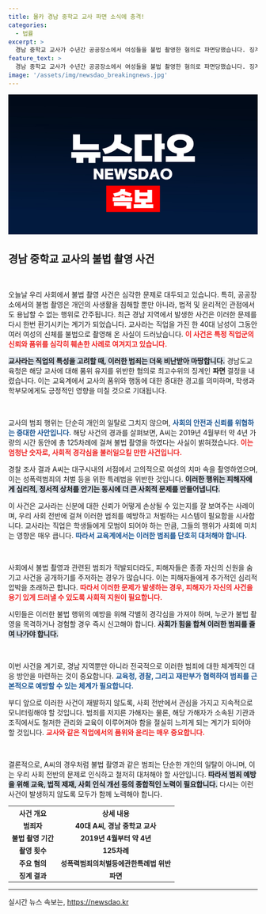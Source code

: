 ```yaml
---
title: 몰카 경남 중학교 교사 파면 소식에 충격!
categories:
  - 법률
excerpt: >
  경남 중학교 교사가 수년간 공공장소에서 여성들을 불법 촬영한 혐의로 파면당했습니다. 징계는 품위 유지 위반에 따른 최고 수위 조치로, 경찰은 총 125차례의 범행을 확인했습니다.
feature_text: >
  경남 중학교 교사가 수년간 공공장소에서 여성들을 불법 촬영한 혐의로 파면당했습니다. 징계는 품위 유지 위반에 따른 최고 수위 조치로, 경찰은 총 125차례의 범행을 확인했습니다.
image: '/assets/img/newsdao_breakingnews.jpg'
---
```


<p><img src="/assets/img/newsdao_breakingnews.jpg" alt="bookingtag 속보" /></p>

<h2 data-ke-size="size26">경남 중학교 교사의 불법 촬영 사건</h2>

<p data-ke-size="size16">&nbsp;</p>

<p>오늘날 우리 사회에서 불법 촬영 사건은 심각한 문제로 대두되고 있습니다. 특히, 공공장소에서의 불법 촬영은 개인의 사생활을 침해할 뿐만 아니라, 법적 및 윤리적인 관점에서도 용납할 수 없는 행위로 간주됩니다. 최근 경남 지역에서 발생한 사건은 이러한 문제를 다시 한번 환기시키는 계기가 되었습니다. 교사라는 직업을 가진 한 40대 남성이 그동안 여러 여성의 신체를 불법으로 촬영해 온 사실이 드러났습니다. <b><span style="color: #ee2323;">이 사건은 특정 직업군의 신뢰와 품위를 심각히 훼손한 사례로 여겨지고 있습니다.</span></b></p>

<p><b><span style="background-color: #21538527;">교사라는 직업의 특성을 고려할 때, 이러한 범죄는 더욱 비난받아 마땅합니다.</span></b> 경남도교육청은 해당 교사에 대해 품위 유지를 위반한 혐의로 최고수위의 징계인 <strong>파면</strong> 결정을 내렸습니다. 이는 교육계에서 교사의 품위와 행동에 대한 중대한 경고를 의미하며, 학생과 학부모에게도 긍정적인 영향을 미칠 것으로 기대됩니다.</p>

<p data-ke-size="size16">&nbsp;</p>

<p>교사의 범죄 행위는 단순히 개인의 일탈로 그치지 않으며, <b><span style="color: #1a5490;">사회의 안전과 신뢰를 위협하는 중대한 사안입니다.</span></b> 해당 사건의 경과를 살펴보면, A씨는 2019년 4월부터 약 4년 가량의 시간 동안에 총 125차례에 걸쳐 불법 촬영을 하였다는 사실이 밝혀졌습니다. <b><span style="color: #ee2323;">이는 엄청난 숫자로, 사회적 경각심을 불러일으킬 만한 사건입니다.</span></b> </p>

<p>경찰 조사 결과 A씨는 대구시내의 서점에서 고의적으로 여성의 치마 속을 촬영하였으며, 이는 성폭력범죄의 처벌 등을 위한 특례법을 위반한 것입니다. <b><span style="background-color: #21538527;">이러한 행위는 피해자에게 심리적, 정서적 상처를 안기는 동시에 더 큰 사회적 문제를 만들어냅니다.</span></b> </p>

<p>이 사건은 교사라는 신분에 대한 신뢰가 어떻게 손상될 수 있는지를 잘 보여주는 사례이며, 우리 사회 전반에 걸쳐 이러한 범죄를 예방하고 처벌하는 시스템이 필요함을 시사합니다. 교사라는 직업은 학생들에게 모범이 되어야 하는 만큼, 그들의 행위가 사회에 미치는 영향은 매우 큽니다. <b><span style="color: #1a5490;">따라서 교육계에서는 이러한 범죄를 단호히 대처해야 합니다.</span></b></p>

<p data-ke-size="size16">&nbsp;</p>

<p>사회에서 불법 촬영과 관련된 범죄가 적발되더라도, 피해자들은 종종 자신의 신원을 숨기고 사건을 공개하기를 주저하는 경우가 많습니다. 이는 피해자들에게 추가적인 심리적 압박을 초래하곤 합니다. <b><span style="color: #ee2323;">따라서 이러한 문제가 발생하는 경우, 피해자가 자신의 사건을 용기 있게 드러낼 수 있도록 사회적 지원이 필요합니다.</span></b></p>

<p>시민들은 이러한 불법 행위의 예방을 위해 각별히 경각심을 가져야 하며, 누군가 불법 촬영을 목격하거나 경험할 경우 즉시 신고해야 합니다. <b><span style="background-color: #21538527;">사회가 힘을 합쳐 이러한 범죄를 줄여 나가야 합니다.</span></b> </p>

<p data-ke-size="size16">&nbsp;</p>

<p>이번 사건을 계기로, 경남 지역뿐만 아니라 전국적으로 이러한 범죄에 대한 체계적인 대응 방안을 마련하는 것이 중요합니다. <b><span style="color: #1a5490;">교육청, 경찰, 그리고 재판부가 협력하여 범죄를 근본적으로 예방할 수 있는 체계가 필요합니다.</span></b> </p>

<p>부디 앞으로 이러한 사건이 재발하지 않도록, 사회 전반에서 관심을 가지고 지속적으로 모니터링해야 할 것입니다. 범죄를 저지른 가해자는 물론, 해당 가해자가 소속된 기관과 조직에서도 철저한 관리와 교육이 이루어져야 함을 절실히 느끼게 되는 계기가 되어야 할 것입니다. <b><span style="color: #ee2323;">교사와 같은 직업에서의 품위와 윤리는 매우 중요합니다.</span></b></p>

<p data-ke-size="size16">&nbsp;</p>

<p>결론적으로, A씨의 경우처럼 불법 촬영과 같은 범죄는 단순한 개인의 일탈이 아니며, 이는 우리 사회 전반의 문제로 인식하고 철저히 대처해야 할 사안입니다. <b><span style="background-color: #21538527;">따라서 범죄 예방을 위해 교육, 법적 제재, 사회 인식 개선 등의 종합적인 노력이 필요합니다.</span></b> 다시는 이런 사건이 발생하지 않도록 모두가 함께 노력해야 합니다. </p>

<table>
  <tr>
    <th style="text-align: center; height: 17px;">사건 개요</th>
    <th style="text-align: center; height: 17px;">상세 내용</th>
  </tr>
  <tr>
    <td style="text-align: center; height: 17px;"><b>범죄자</b></td>
    <td style="text-align: center; height: 17px;"><b>40대 A씨, 경남 중학교 교사</b></td>
  </tr>
  <tr>
    <td style="text-align: center; height: 17px;"><b>불법 촬영 기간</b></td>
    <td style="text-align: center; height: 17px;"><b>2019년 4월부터 약 4년</b></td>
  </tr>
  <tr>
    <td style="text-align: center; height: 17px;"><b>촬영 횟수</b></td>
    <td style="text-align: center; height: 17px;"><b>125차례</b></td>
  </tr>
  <tr>
    <td style="text-align: center; height: 17px;"><b>주요 혐의</b></td>
    <td style="text-align: center; height: 17px;"><b>성폭력범죄의처벌등에관한특례법 위반</b></td>
  </tr>
  <tr>
    <td style="text-align: center; height: 17px;"><b>징계 결과</b></td>
    <td style="text-align: center; height: 17px;"><b>파면</b></td>
  </tr>
</table>

<hr>
실시간 뉴스 속보는, <a href="https://newsdao.kr" rel="dofollow">https://newsdao.kr</a>



